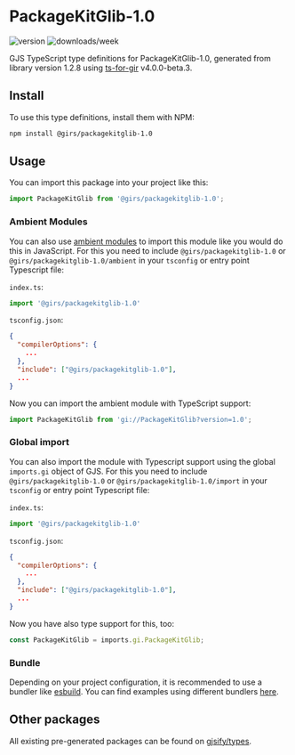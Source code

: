 
# PackageKitGlib-1.0

![version](https://img.shields.io/npm/v/@girs/packagekitglib-1.0)
![downloads/week](https://img.shields.io/npm/dw/@girs/packagekitglib-1.0)


GJS TypeScript type definitions for PackageKitGlib-1.0, generated from library version 1.2.8 using [ts-for-gir](https://github.com/gjsify/ts-for-gir) v4.0.0-beta.3.


## Install

To use this type definitions, install them with NPM:
```bash
npm install @girs/packagekitglib-1.0
```

## Usage

You can import this package into your project like this:
```ts
import PackageKitGlib from '@girs/packagekitglib-1.0';
```

### Ambient Modules

You can also use [ambient modules](https://github.com/gjsify/ts-for-gir/tree/main/packages/cli#ambient-modules) to import this module like you would do this in JavaScript.
For this you need to include `@girs/packagekitglib-1.0` or `@girs/packagekitglib-1.0/ambient` in your `tsconfig` or entry point Typescript file:

`index.ts`:
```ts
import '@girs/packagekitglib-1.0'
```

`tsconfig.json`:
```json
{
  "compilerOptions": {
    ...
  },
  "include": ["@girs/packagekitglib-1.0"],
  ...
}
```

Now you can import the ambient module with TypeScript support: 

```ts
import PackageKitGlib from 'gi://PackageKitGlib?version=1.0';
```

### Global import

You can also import the module with Typescript support using the global `imports.gi` object of GJS.
For this you need to include `@girs/packagekitglib-1.0` or `@girs/packagekitglib-1.0/import` in your `tsconfig` or entry point Typescript file:

`index.ts`:
```ts
import '@girs/packagekitglib-1.0'
```

`tsconfig.json`:
```json
{
  "compilerOptions": {
    ...
  },
  "include": ["@girs/packagekitglib-1.0"],
  ...
}
```

Now you have also type support for this, too:

```ts
const PackageKitGlib = imports.gi.PackageKitGlib;
```

### Bundle

Depending on your project configuration, it is recommended to use a bundler like [esbuild](https://esbuild.github.io/). You can find examples using different bundlers [here](https://github.com/gjsify/ts-for-gir/tree/main/examples).

## Other packages

All existing pre-generated packages can be found on [gjsify/types](https://github.com/gjsify/types).

